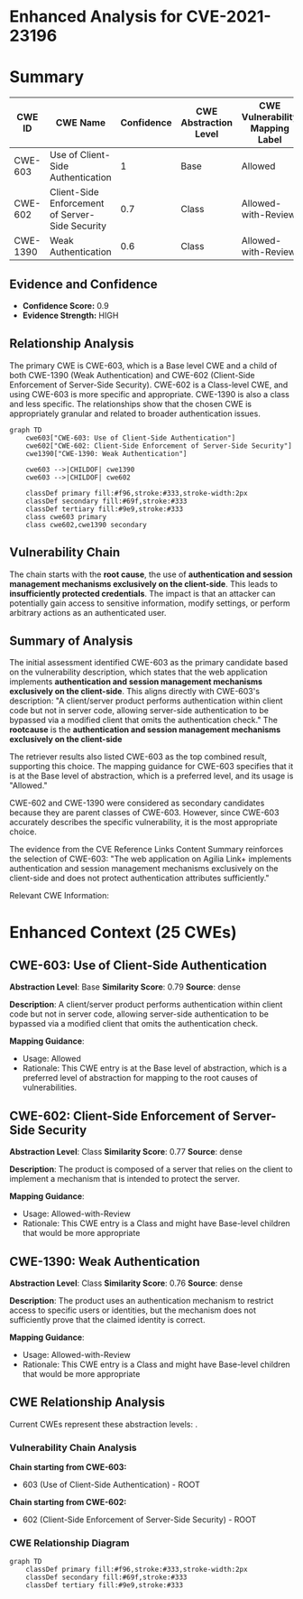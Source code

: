 # Enhanced Analysis for CVE-2021-23196

# Summary
| CWE ID | CWE Name | Confidence | CWE Abstraction Level | CWE Vulnerability Mapping Label | CWE-Vulnerability Mapping Notes |
|---|---|---|---|---|---|
| CWE-603 | Use of Client-Side Authentication | 1 | Base | Allowed | Primary CWE |
| CWE-602 | Client-Side Enforcement of Server-Side Security | 0.7 | Class | Allowed-with-Review | Secondary Candidate |
| CWE-1390 | Weak Authentication | 0.6 | Class | Allowed-with-Review | Secondary Candidate |

## Evidence and Confidence

*   **Confidence Score:** 0.9
*   **Evidence Strength:** HIGH

## Relationship Analysis
The primary CWE is CWE-603, which is a Base level CWE and a child of both CWE-1390 (Weak Authentication) and CWE-602 (Client-Side Enforcement of Server-Side Security). CWE-602 is a Class-level CWE, and using CWE-603 is more specific and appropriate. CWE-1390 is also a class and less specific. The relationships show that the chosen CWE is appropriately granular and related to broader authentication issues.

```mermaid
graph TD
    cwe603["CWE-603: Use of Client-Side Authentication"]
    cwe602["CWE-602: Client-Side Enforcement of Server-Side Security"]
    cwe1390["CWE-1390: Weak Authentication"]
    
    cwe603 -->|CHILDOF| cwe1390
    cwe603 -->|CHILDOF| cwe602
    
    classDef primary fill:#f96,stroke:#333,stroke-width:2px
    classDef secondary fill:#69f,stroke:#333
    classDef tertiary fill:#9e9,stroke:#333
    class cwe603 primary
    class cwe602,cwe1390 secondary
```

## Vulnerability Chain
The chain starts with the **root cause**, the use of **authentication and session management mechanisms exclusively on the client-side**. This leads to **insufficiently protected credentials**. The impact is that an attacker can potentially gain access to sensitive information, modify settings, or perform arbitrary actions as an authenticated user.

## Summary of Analysis
The initial assessment identified CWE-603 as the primary candidate based on the vulnerability description, which states that the web application implements **authentication and session management mechanisms exclusively on the client-side**. This aligns directly with CWE-603's description: "A client/server product performs authentication within client code but not in server code, allowing server-side authentication to be bypassed via a modified client that omits the authentication check." The **rootcause** is the **authentication and session management mechanisms exclusively on the client-side**

The retriever results also listed CWE-603 as the top combined result, supporting this choice. The mapping guidance for CWE-603 specifies that it is at the Base level of abstraction, which is a preferred level, and its usage is "Allowed."

CWE-602 and CWE-1390 were considered as secondary candidates because they are parent classes of CWE-603. However, since CWE-603 accurately describes the specific vulnerability, it is the most appropriate choice.

The evidence from the CVE Reference Links Content Summary reinforces the selection of CWE-603: "The web application on Agilia Link+ implements authentication and session management mechanisms exclusively on the client-side and does not protect authentication attributes sufficiently."

Relevant CWE Information:

# Enhanced Context (25 CWEs)

## CWE-603: Use of Client-Side Authentication
**Abstraction Level**: Base
**Similarity Score**: 0.79
**Source**: dense

**Description**:
A client/server product performs authentication within client code but not in server code, allowing server-side authentication to be bypassed via a modified client that omits the authentication check.

**Mapping Guidance**:
- Usage: Allowed
- Rationale: This CWE entry is at the Base level of abstraction, which is a preferred level of abstraction for mapping to the root causes of vulnerabilities.

## CWE-602: Client-Side Enforcement of Server-Side Security
**Abstraction Level**: Class
**Similarity Score**: 0.77
**Source**: dense

**Description**:
The product is composed of a server that relies on the client to implement a mechanism that is intended to protect the server.

**Mapping Guidance**:
- Usage: Allowed-with-Review
- Rationale: This CWE entry is a Class and might have Base-level children that would be more appropriate

## CWE-1390: Weak Authentication
**Abstraction Level**: Class
**Similarity Score**: 0.76
**Source**: dense

**Description**:
The product uses an authentication mechanism to restrict access to specific users or identities, but the mechanism does not sufficiently prove that the claimed identity is correct.

**Mapping Guidance**:
- Usage: Allowed-with-Review
- Rationale: This CWE entry is a Class and might have Base-level children that would be more appropriate


## CWE Relationship Analysis

Current CWEs represent these abstraction levels: .


### Vulnerability Chain Analysis

**Chain starting from CWE-603:**
- 603 (Use of Client-Side Authentication) - ROOT


**Chain starting from CWE-602:**
- 602 (Client-Side Enforcement of Server-Side Security) - ROOT



### CWE Relationship Diagram

```mermaid
graph TD
    classDef primary fill:#f96,stroke:#333,stroke-width:2px
    classDef secondary fill:#69f,stroke:#333
    classDef tertiary fill:#9e9,stroke:#333
```